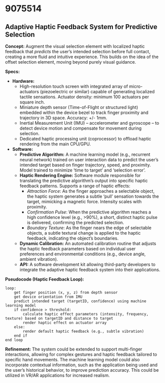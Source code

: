 # 9075514

## Adaptive Haptic Feedback System for Predictive Selection

**Concept:** Augment the visual selection element with localized haptic feedback that *predicts* the user’s intended selection before full contact, creating a more fluid and intuitive experience.  This builds on the idea of the offset selection element, moving beyond purely visual guidance.

**Specs:**

*   **Hardware:**
    *   High-resolution touch screen with integrated array of micro-actuators (piezoelectric or similar) capable of generating localized tactile sensations.  Actuator density: minimum 100 actuators per square inch.
    *   Miniature depth sensor (Time-of-Flight or structured light) embedded within the device bezel to track finger proximity and trajectory in 3D space.  Accuracy: +/- 1mm.
    *   Inertial Measurement Unit (IMU) – accelerometer and gyroscope – to detect device motion and compensate for movement during selection.
    *   Dedicated haptic processing unit (coprocessor) to offload haptic rendering from the main CPU/GPU.
*   **Software:**
    *   **Predictive Algorithm:** A machine learning model (e.g., recurrent neural network) trained on user interaction data to predict the user’s intended target based on finger trajectory, speed, and proximity.  Model trained to minimize ‘time to target’ and ‘selection error’.
    *   **Haptic Rendering Engine:** Software module responsible for translating the predictive algorithm’s output into specific haptic feedback patterns.  Supports a range of haptic effects:
        *   *Attraction Force*:  As the finger approaches a selectable object, the haptic system generates a subtle ‘pull’ sensation towards the target, mimicking a magnetic force.  Intensity scales with proximity.
        *   *Confirmation Pulse*:  When the predictive algorithm reaches a high confidence level (e.g., >90%), a short, distinct haptic pulse is delivered, confirming the predicted selection.
        *   *Boundary Texture*:  As the finger nears the edge of selectable objects, a subtle textural change is applied to the haptic feedback, indicating the object’s boundaries.
    *   **Dynamic Calibration:** An automated calibration routine that adjusts the haptic feedback parameters based on individual user preferences and environmental conditions (e.g., device angle, ambient vibration).
    *   **API:** A software development kit allowing third-party developers to integrate the adaptive haptic feedback system into their applications.

**Pseudocode (Haptic Feedback Loop):**

```
loop:
    get finger position (x, y, z) from depth sensor
    get device orientation from IMU
    predict intended target (targetID, confidence) using machine learning model
    if confidence > threshold:
        calculate haptic effect parameters (intensity, frequency, texture) based on targetID and distance to target
        render haptic effect on actuator array
    else:
        render default haptic feedback (e.g., subtle vibration)
    end if
end loop
```

**Refinement:**  The system could be extended to support multi-finger interactions, allowing for complex gestures and haptic feedback tailored to specific hand movements. The machine learning model could also incorporate contextual information, such as the application being used and the user’s historical behavior, to improve prediction accuracy. This could be utilized in VR/AR applications for increased realism.